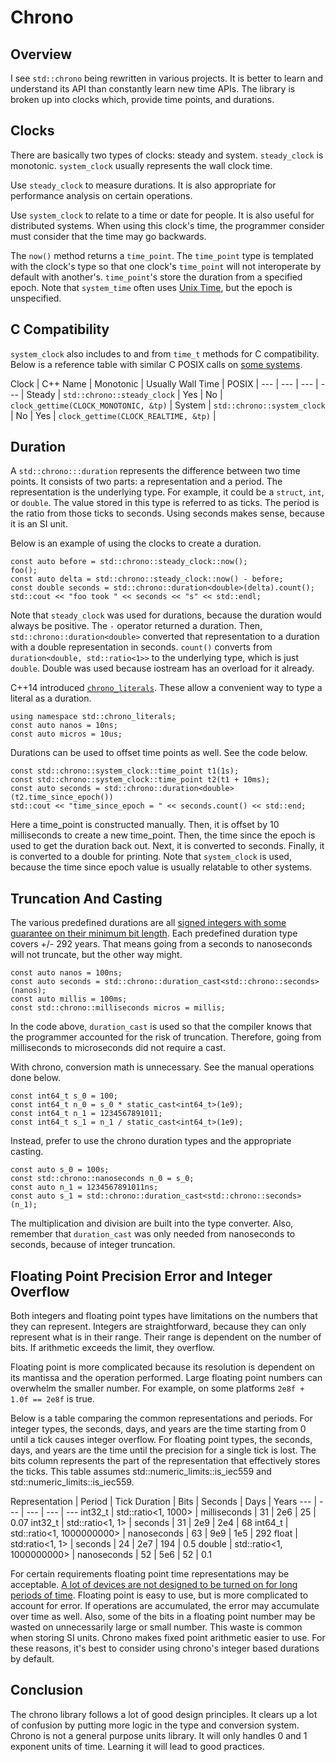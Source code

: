 # Chrono

## Overview

I see `std::chrono` being rewritten in various projects. It is better to learn and understand its API than constantly learn new time APIs. The library is broken up into clocks which, provide time points, and durations.

## Clocks

There are basically two types of clocks: steady and system. `steady_clock` is monotonic. `system_clock` usually represents the wall clock time.

Use `steady_clock` to measure durations. It is also appropriate for performance analysis on certain operations.

Use `system_clock` to relate to a time or date for people. It is also useful for distributed systems. When using this clock's time, the programmer consider must consider that the time may go backwards.

The `now()` method returns a `time_point`. The `time_point` type is templated with the clock's type so that one clock's `time_point` will not interoperate by default with another's. `time_point`'s store the duration from a specified epoch. Note that `system_time` often uses [Unix Time](https://en.wikipedia.org/wiki/Unix_time), but the epoch is unspecified.

## C Compatibility

`system_clock` also includes to and from `time_t` methods for C compatibility. Below is a reference table with similar C POSIX calls on [some systems](https://github.com/llvm-mirror/libcxx/blob/master/src/chrono.cpp#L79).

Clock | C++ Name | Monotonic | Usually Wall Time | POSIX |
--- | --- | --- | --- |
Steady | `std::chrono::steady_clock` | Yes | No | `clock_gettime(CLOCK_MONOTONIC, &tp)` |
System | `std::chrono::system_clock` | No | Yes | `clock_gettime(CLOCK_REALTIME, &tp)` |

## Duration

A `std::chrono:::duration` represents the difference between two time points. It consists of two parts: a representation and a period. The representation is the underlying type. For example, it could be a `struct`, `int`, or `double`. The value stored in this type is referred to as ticks. The period is the ratio from those ticks to seconds. Using seconds makes sense, because it is an SI unit.

Below is an example of using the clocks to create a duration.
```
const auto before = std::chrono::steady_clock::now();
foo();
const auto delta = std::chrono::steady_clock::now() - before;
const double seconds = std::chrono::duration<double>(delta).count();
std::cout << "foo took " << seconds << "s" << std::endl;
```
Note that `steady_clock` was used for durations, because the duration would always be positive. The `-` operator returned a duration. Then, `std::chrono::duration<double>` converted that representation to a duration with a double representation in seconds. `count()` converts from `duration<double, std::ratio<1>>` to the underlying type, which is just `double`. Double was used because iostream has an overload for it already.

C++14 introduced [`chrono_literals`](https://en.cppreference.com/w/cpp/chrono/operator%22%22ms). These allow a convenient way to type a literal as a duration.

```
using namespace std::chrono_literals;
const auto nanos = 10ns;
const auto micros = 10us;
```

Durations can be used to offset time points as well. See the code below.
```
const std::chrono::system_clock::time_point t1(1s);
const std::chrono::system_clock::time_point t2(t1 + 10ms);
const auto seconds = std::chrono::duration<double>(t2.time_since_epoch())
std::cout << "time_since_epoch = " << seconds.count() << std::end;
```
Here a time_point is constructed manually. Then, it is offset by 10 milliseconds to create a new time_point. Then, the time since the epoch is used to get the duration back out. Next, it is converted to seconds. Finally, it is converted to a double for printing. Note that `system_clock` is used, because the time since epoch value is usually relatable to other systems.

## Truncation And Casting
The various predefined durations are all [signed integers with some guarantee on their minimum bit length](https://en.cppreference.com/w/cpp/chrono/duration). Each predefined duration type covers +/- 292 years. That means going from a seconds to nanoseconds will not truncate, but the other way might.
```
const auto nanos = 100ns;
const auto seconds = std::chrono::duration_cast<std::chrono::seconds>(nanos);
const auto millis = 100ms;
const std::chrono::milliseconds micros = millis;
```
In the code above, `duration_cast` is used so that the compiler knows that the programmer accounted for the risk of truncation. Therefore, going from milliseconds to microseconds did not require a cast.

With chrono, conversion math is unnecessary. See the manual operations done below.
```
const int64_t s_0 = 100;
const int64_t n_0 = s_0 * static_cast<int64_t>(1e9);
const int64_t n_1 = 1234567891011;
const int64_t s_1 = n_1 / static_cast<int64_t>(1e9);
```
Instead, prefer to use the chrono duration types and the appropriate casting.
```
const auto s_0 = 100s;
const std::chrono::nanoseconds n_0 = s_0;
const auto n_1 = 1234567891011ns;
const auto s_1 = std::chrono::duration_cast<std::chrono::seconds>(n_1);
```
The multiplication and division are built into the type converter. Also, remember that `duration_cast` was only needed from nanoseconds to seconds, because of integer truncation.

## Floating Point Precision Error and Integer Overflow

Both integers and floating point types have limitations on the numbers that they can represent. Integers are straightforward, because they can only represent what is in their range. Their range is dependent on the number of bits. If arithmetic exceeds the limit, they overflow.

Floating point is more complicated because its resolution is dependent on its mantissa and the operation performed. Large floating point numbers can overwhelm the smaller number. For example, on some platforms `2e8f + 1.0f == 2e8f` is true.

Below is a table comparing the common representations and periods. For integer types, the seconds, days, and years are the time starting from 0 until a tick causes integer overflow. For floating point types, the seconds, days, and years are the time until the precision for a single tick is lost. The bits column represents the part of the representation that effectively stores the ticks. This table assumes std::numeric_limits<float>::is_iec559 and std::numeric_limits<double>::is_iec559. 

Representation | Period | Tick Duration | Bits | Seconds | Days | Years
--- | --- | --- | --- | ---
int32_t | std::ratio<1, 1000>       | milliseconds | 31 | 2e6 | 25  | 0.07
int32_t | std::ratio<1, 1>          | seconds      | 31 | 2e9 | 2e4 | 68
int64_t | std::ratio<1, 1000000000> | nanoseconds  | 63 | 9e9 | 1e5 | 292
float   | std:ratio<1, 1>           | seconds      | 24 | 2e7 | 194 | 0.5
double  | std::ratio<1, 1000000000> | nanoseconds  | 52 | 5e6 | 52  | 0.1

For certain requirements floating point time representations may be acceptable. [A lot of devices are not designed to be turned on for long periods of time](https://arstechnica.com/information-technology/2015/05/boeing-787-dreamliners-contain-a-potentially-catastrophic-software-bug/). Floating point is easy to use, but is more complicated to account for error. If operations are accumulated, the error may accumulate over time as well. Also, some of the bits in a floating point number may be wasted on unnecessarily large or small number. This waste is common when storing SI units. Chrono makes fixed point arithmetic easier to use. For these reasons, it's best to consider using chrono's integer based durations by default.

## Conclusion

The chrono library follows a lot of good design principles. It clears up a lot of confusion by putting more logic in the type and conversion system. Chrono is not a general purpose units library. It will only handles 0 and 1 exponent units of time. Learning it will lead to good practices.